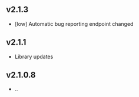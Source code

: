 ## v2.1.3

- [low] Automatic bug reporting endpoint changed

## v2.1.1

- Library updates

## v2.1.0.8

- ..